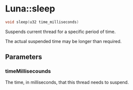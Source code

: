 # Luna::sleep

```c++
void sleep(u32 time_milliseconds)
```

Suspends current thread for a specific period of time. 

The actual suspended time may be longer than required. 

## Parameters
### timeMillisecounds
The time, in milliseconds, that this thread needs to suspend. 

